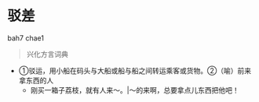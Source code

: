 # 驳差
bah7 chae1
> 兴化方言词典
- ①驳运，用小船在码头与大船或船与船之间转运乘客或货物。②（喻）前来拿东西的人
  - 刚买一箱子荔枝，就有人来～。|～的来啊，总要拿点儿东西把他吧！
